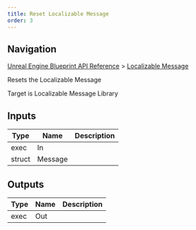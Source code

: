 ```yaml
---
title: Reset Localizable Message
order: 3
---
```

## Navigation

[Unreal Engine Blueprint API Reference](https://dev.epicgames.com/documentation/en-us/unreal-engine/BlueprintAPI) > [Localizable Message](https://dev.epicgames.com/documentation/en-us/unreal-engine/BlueprintAPI/LocalizableMessage)

Resets the Localizable Message

Target is Localizable Message Library

## Inputs

| Type | Name | Description |
| --- | --- | --- |
| exec | In |  |
| struct | Message |  |

## Outputs

| Type | Name | Description |
| --- | --- | --- |
| exec | Out |  |
